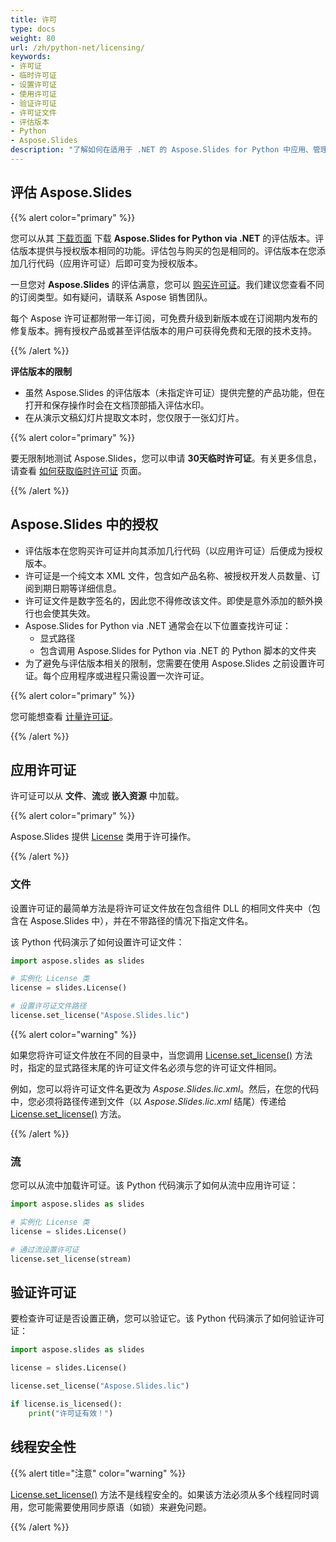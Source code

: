 ```yaml
---
title: 许可
type: docs
weight: 80
url: /zh/python-net/licensing/
keywords:
- 许可证
- 临时许可证
- 设置许可证
- 使用许可证
- 验证许可证
- 许可证文件
- 评估版本
- Python
- Aspose.Slides
description: "了解如何在适用于 .NET 的 Aspose.Slides for Python 中应用、管理并排除许可证故障。按照分步许可指南，确保不间断访问全部功能。"
---
```


## **评估 Aspose.Slides**

{{% alert color="primary" %}} 

您可以从其 [下载页面](https://pypi.org/project/Aspose.Slides/) 下载 **Aspose.Slides for Python via .NET** 的评估版本。评估版本提供与授权版本相同的功能。评估包与购买的包是相同的。评估版本在您添加几行代码（应用许可证）后即可变为授权版本。

一旦您对 **Aspose.Slides** 的评估满意，您可以 [购买许可证](https://purchase.aspose.com/buy)。我们建议您查看不同的订阅类型。如有疑问，请联系 Aspose 销售团队。

每个 Aspose 许可证都附带一年订阅，可免费升级到新版本或在订阅期内发布的修复版本。拥有授权产品或甚至评估版本的用户可获得免费和无限的技术支持。

{{% /alert %}} 

**评估版本的限制**

* 虽然 Aspose.Slides 的评估版本（未指定许可证）提供完整的产品功能，但在打开和保存操作时会在文档顶部插入评估水印。
* 在从演示文稿幻灯片提取文本时，您仅限于一张幻灯片。

{{% alert color="primary" %}} 

要无限制地测试 Aspose.Slides，您可以申请 **30天临时许可证**。有关更多信息，请查看 [如何获取临时许可证](https://purchase.aspose.com/temporary-license) 页面。

{{% /alert %}}

## **Aspose.Slides 中的授权**

* 评估版本在您购买许可证并向其添加几行代码（以应用许可证）后便成为授权版本。
* 许可证是一个纯文本 XML 文件，包含如产品名称、被授权开发人员数量、订阅到期日期等详细信息。
* 许可证文件是数字签名的，因此您不得修改该文件。即使是意外添加的额外换行也会使其失效。
* Aspose.Slides for Python via .NET 通常会在以下位置查找许可证：
  * 显式路径
  * 包含调用 Aspose.Slides for Python via .NET 的 Python 脚本的文件夹
* 为了避免与评估版本相关的限制，您需要在使用 Aspose.Slides 之前设置许可证。每个应用程序或进程只需设置一次许可证。

{{% alert color="primary" %}} 

您可能想查看 [计量许可证](/slides/zh/python-net/metered-licensing/)。

{{% /alert %}} 

## **应用许可证**

许可证可以从 **文件**、**流**或 **嵌入资源** 中加载。

{{% alert color="primary" %}}

Aspose.Slides 提供 [License](https://reference.aspose.com/slides/python-net/aspose.slides/license/) 类用于许可操作。

{{% /alert %}} 

### **文件**

设置许可证的最简单方法是将许可证文件放在包含组件 DLL 的相同文件夹中（包含在 Aspose.Slides 中），并在不带路径的情况下指定文件名。

该 Python 代码演示了如何设置许可证文件：

``` python
import aspose.slides as slides

# 实例化 License 类 
license = slides.License()

# 设置许可证文件路径
license.set_license("Aspose.Slides.lic")
```

{{% alert color="warning" %}} 

如果您将许可证文件放在不同的目录中，当您调用 [License.set_license()](https://reference.aspose.com/slides/python-net/aspose.slides/license/) 方法时，指定的显式路径末尾的许可证文件名必须与您的许可证文件相同。

例如，您可以将许可证文件名更改为 *Aspose.Slides.lic.xml*。然后，在您的代码中，您必须将路径传递到文件（以 *Aspose.Slides.lic.xml* 结尾）传递给 [License.set_license()](https://reference.aspose.com/slides/python-net/aspose.slides/license/) 方法。

{{% /alert %}}

### **流**

您可以从流中加载许可证。该 Python 代码演示了如何从流中应用许可证：

``` python
import aspose.slides as slides

# 实例化 License 类 
license = slides.License()

# 通过流设置许可证
license.set_license(stream)
```

## **验证许可证**

要检查许可证是否设置正确，您可以验证它。该 Python 代码演示了如何验证许可证：

```python
import aspose.slides as slides

license = slides.License()

license.set_license("Aspose.Slides.lic")

if license.is_licensed():
    print("许可证有效！")
```

## **线程安全性**

{{% alert title="注意" color="warning" %}} 

[License.set_license()](https://reference.aspose.com/slides/python-net/aspose.slides/license/) 方法不是线程安全的。如果该方法必须从多个线程同时调用，您可能需要使用同步原语（如锁）来避免问题。

{{% /alert %}}